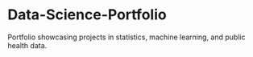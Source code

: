 # Data-Science-Portfolio
Portfolio showcasing projects in statistics, machine learning, and public health data.
